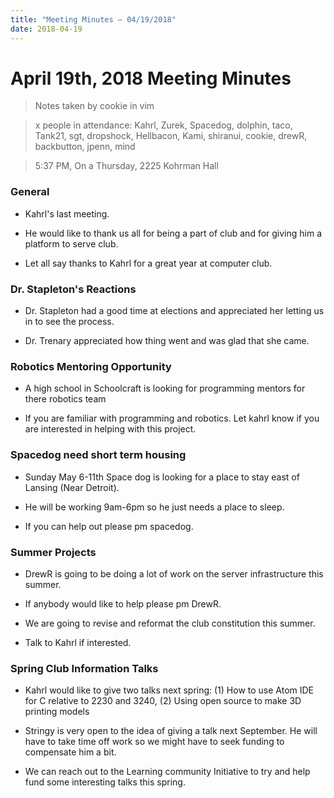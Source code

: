 ```yaml
---
title: "Meeting Minutes – 04/19/2018"
date: 2018-04-19
---
```

# April 19th, 2018 Meeting Minutes
> Notes taken by cookie in vim

> x people in attendance: Kahrl, Zurek, Spacedog, dolphin, taco, Tank21, sgt, dropshock, Hellbacon, Kami, shiranui, cookie, drewR, backbutton, jpenn, mind

> 5:37 PM, On a Thursday, 2225 Kohrman Hall

### General

- Kahrl's last meeting.

- He would like to thank us all for being a part of club and for giving him a platform to serve club.

- Let all say thanks to Kahrl for a great year at computer club.

### Dr. Stapleton's Reactions

- Dr. Stapleton had a good time at elections and appreciated her letting us in to see the process.

- Dr. Trenary appreciated how thing went and was glad that she came.

### Robotics Mentoring Opportunity

- A high school in Schoolcraft is looking for programming mentors for there robotics team

- If you are familiar with programming and robotics. Let kahrl know if you are interested in helping with this project.


### Spacedog need short term housing

- Sunday May 6-11th Space dog is looking for a place to stay east of Lansing (Near Detroit).

- He will be working 9am-6pm so he just needs a place to sleep.

- If you can help out please pm spacedog.


### Summer Projects

- DrewR is going to be doing a lot of work on the server infrastructure this summer. 

- If anybody would like to help please pm DrewR.

- We are going to revise and reformat the club constitution this summer.

- Talk to Kahrl if interested.

### Spring Club Information Talks

- Kahrl would like to give two talks next spring: (1) How to use Atom IDE for C relative to 2230 and 3240, (2) Using open source to make 3D printing models

- Stringy is very open to the idea of giving a talk next September. He will have to take time off work so we might have to seek funding to compensate him a bit.

- We can reach out to the Learning community Initiative to try and help fund some interesting talks this spring.
